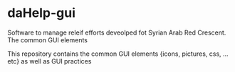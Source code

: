 # daHelp-gui
Software to manage releif efforts deveolped fot Syrian Arab Red Crescent. The common GUI elements

This repository contains the common GUI elements {icons, pictures, css, ... etc} as well as GUI practices
